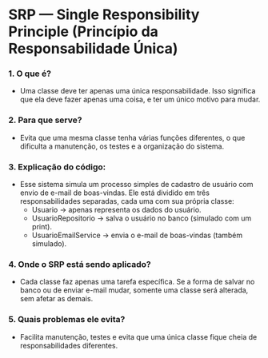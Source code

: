 # SRP — Single Responsibility Principle (Princípio da Responsabilidade Única)

### 1. O que é? 
 - Uma classe deve ter apenas uma única responsabilidade. Isso significa que ela deve fazer apenas uma coisa, e ter um único motivo para mudar.

### 2. Para que serve?
 - Evita que uma mesma classe tenha várias funções diferentes, o que dificulta a manutenção, os testes e a organização do sistema.

### 3. Explicação do código:
 - Esse sistema simula um processo simples de cadastro de usuário com envio de e-mail de boas-vindas. Ele está dividido em três responsabilidades separadas, cada uma com sua própria classe:
     * Usuario → apenas representa os dados do usuário.
     * UsuarioRepositorio → salva o usuário no banco (simulado com um print).
     * UsuarioEmailService → envia o e-mail de boas-vindas (também simulado).

### 4. Onde o SRP está sendo aplicado?
 - Cada classe faz apenas uma tarefa específica. Se a forma de salvar no banco ou de enviar e-mail mudar, somente uma classe será alterada, sem afetar as demais.

### 5. Quais problemas ele evita?
 - Facilita manutenção, testes e evita que uma única classe fique cheia de responsabilidades diferentes.